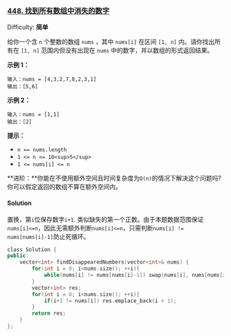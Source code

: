 ### [448\. 找到所有数组中消失的数字](https://leetcode-cn.com/problems/find-all-numbers-disappeared-in-an-array/)

Difficulty: **简单**


给你一个含 `n` 个整数的数组 `nums` ，其中 `nums[i]` 在区间 `[1, n]` 内。请你找出所有在 `[1, n]` 范围内但没有出现在 `nums` 中的数字，并以数组的形式返回结果。

**示例 1：**

```
输入：nums = [4,3,2,7,8,2,3,1]
输出：[5,6]
```

**示例 2：**

```
输入：nums = [1,1]
输出：[2]
```

**提示：**

*   `n == nums.length`
*   `1 <= n <= 10<sup>5</sup>`
*   `1 <= nums[i] <= n`

**进阶：**你能在不使用额外空间且时间复杂度为`O(n)`的情况下解决这个问题吗? 你可以假定返回的数组不算在额外空间内。


#### Solution

置换，第`i`位保存数字`i+1`. 类似缺失的第一个正数。由于本题数据范围保证`nums[i]<=n`，因此无需额外判断`nums[i]<=n`，只需判断`nums[i] != nums[nums[i]-1]`防止死循环。

```cpp
​class Solution {
public:
    vector<int> findDisappearedNumbers(vector<int>& nums) {
        for(int i = 0; i<nums.size(); ++i){
            while(nums[i] != nums[nums[i]-1]) swap(nums[i], nums[nums[i]-1]);
        }
        vector<int> res;
        for(int i = 0; i<nums.size(); ++i){
            if(i+1 != nums[i]) res.emplace_back(i + 1);
        }
        return res;
    }
};
```